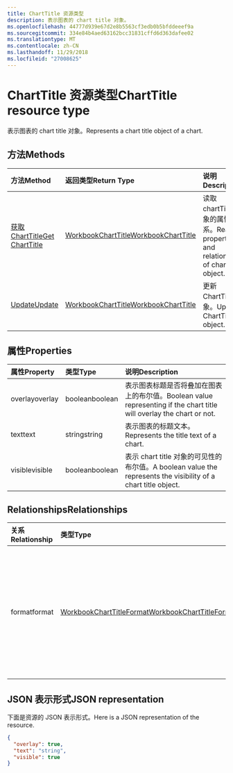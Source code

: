 ```yaml
---
title: ChartTitle 资源类型
description: 表示图表的 chart title 对象。
ms.openlocfilehash: 44777d939e67d2e8b5563cf3edb0b5bfddeeef9a
ms.sourcegitcommit: 334e84b4aed63162bcc31831cffd6d363dafee02
ms.translationtype: MT
ms.contentlocale: zh-CN
ms.lasthandoff: 11/29/2018
ms.locfileid: "27008625"
---
```

# <a name="charttitle-resource-type"></a><span data-ttu-id="83691-103">ChartTitle 资源类型</span><span class="sxs-lookup"><span data-stu-id="83691-103">ChartTitle resource type</span></span>

<span data-ttu-id="83691-104">表示图表的 chart title 对象。</span><span class="sxs-lookup"><span data-stu-id="83691-104">Represents a chart title object of a chart.</span></span>


## <a name="methods"></a><span data-ttu-id="83691-105">方法</span><span class="sxs-lookup"><span data-stu-id="83691-105">Methods</span></span>

| <span data-ttu-id="83691-106">方法</span><span class="sxs-lookup"><span data-stu-id="83691-106">Method</span></span>           | <span data-ttu-id="83691-107">返回类型</span><span class="sxs-lookup"><span data-stu-id="83691-107">Return Type</span></span>    |<span data-ttu-id="83691-108">说明</span><span class="sxs-lookup"><span data-stu-id="83691-108">Description</span></span>|
|:---------------|:--------|:----------|
|[<span data-ttu-id="83691-109">获取 ChartTitle</span><span class="sxs-lookup"><span data-stu-id="83691-109">Get ChartTitle</span></span>](../api/charttitle-get.md) | [<span data-ttu-id="83691-110">WorkbookChartTitle</span><span class="sxs-lookup"><span data-stu-id="83691-110">WorkbookChartTitle</span></span>](charttitle.md) |<span data-ttu-id="83691-111">读取 chartTitle 对象的属性和关系。</span><span class="sxs-lookup"><span data-stu-id="83691-111">Read properties and relationships of chartTitle object.</span></span>|
|[<span data-ttu-id="83691-112">Update</span><span class="sxs-lookup"><span data-stu-id="83691-112">Update</span></span>](../api/charttitle-update.md) | [<span data-ttu-id="83691-113">WorkbookChartTitle</span><span class="sxs-lookup"><span data-stu-id="83691-113">WorkbookChartTitle</span></span>](charttitle.md)    |<span data-ttu-id="83691-114">更新 ChartTitle 对象。</span><span class="sxs-lookup"><span data-stu-id="83691-114">Update ChartTitle object.</span></span> |

## <a name="properties"></a><span data-ttu-id="83691-115">属性</span><span class="sxs-lookup"><span data-stu-id="83691-115">Properties</span></span>
| <span data-ttu-id="83691-116">属性</span><span class="sxs-lookup"><span data-stu-id="83691-116">Property</span></span>     | <span data-ttu-id="83691-117">类型</span><span class="sxs-lookup"><span data-stu-id="83691-117">Type</span></span>   |<span data-ttu-id="83691-118">说明</span><span class="sxs-lookup"><span data-stu-id="83691-118">Description</span></span>|
|:---------------|:--------|:----------|
|<span data-ttu-id="83691-119">overlay</span><span class="sxs-lookup"><span data-stu-id="83691-119">overlay</span></span>|<span data-ttu-id="83691-120">boolean</span><span class="sxs-lookup"><span data-stu-id="83691-120">boolean</span></span>|<span data-ttu-id="83691-121">表示图表标题是否将叠加在图表上的布尔值。</span><span class="sxs-lookup"><span data-stu-id="83691-121">Boolean value representing if the chart title will overlay the chart or not.</span></span>|
|<span data-ttu-id="83691-122">text</span><span class="sxs-lookup"><span data-stu-id="83691-122">text</span></span>|<span data-ttu-id="83691-123">string</span><span class="sxs-lookup"><span data-stu-id="83691-123">string</span></span>|<span data-ttu-id="83691-124">表示图表的标题文本。</span><span class="sxs-lookup"><span data-stu-id="83691-124">Represents the title text of a chart.</span></span>|
|<span data-ttu-id="83691-125">visible</span><span class="sxs-lookup"><span data-stu-id="83691-125">visible</span></span>|<span data-ttu-id="83691-126">boolean</span><span class="sxs-lookup"><span data-stu-id="83691-126">boolean</span></span>|<span data-ttu-id="83691-127">表示 chart title 对象的可见性的布尔值。</span><span class="sxs-lookup"><span data-stu-id="83691-127">A boolean value the represents the visibility of a chart title object.</span></span>|

## <a name="relationships"></a><span data-ttu-id="83691-128">Relationships</span><span class="sxs-lookup"><span data-stu-id="83691-128">Relationships</span></span>
| <span data-ttu-id="83691-129">关系</span><span class="sxs-lookup"><span data-stu-id="83691-129">Relationship</span></span> | <span data-ttu-id="83691-130">类型</span><span class="sxs-lookup"><span data-stu-id="83691-130">Type</span></span>   |<span data-ttu-id="83691-131">说明</span><span class="sxs-lookup"><span data-stu-id="83691-131">Description</span></span>|
|:---------------|:--------|:----------|
|<span data-ttu-id="83691-132">format</span><span class="sxs-lookup"><span data-stu-id="83691-132">format</span></span>|[<span data-ttu-id="83691-133">WorkbookChartTitleFormat</span><span class="sxs-lookup"><span data-stu-id="83691-133">WorkbookChartTitleFormat</span></span>](charttitleformat.md)|<span data-ttu-id="83691-p101">表示图表标题的格式，包括填充和字体格式。只读。</span><span class="sxs-lookup"><span data-stu-id="83691-p101">Represents the formatting of a chart title, which includes fill and font formatting. Read-only.</span></span>|

## <a name="json-representation"></a><span data-ttu-id="83691-136">JSON 表示形式</span><span class="sxs-lookup"><span data-stu-id="83691-136">JSON representation</span></span>

<span data-ttu-id="83691-137">下面是资源的 JSON 表示形式。</span><span class="sxs-lookup"><span data-stu-id="83691-137">Here is a JSON representation of the resource.</span></span>

<!-- {
  "blockType": "resource",
  "baseType": "microsoft.graph.entity",
  "optionalProperties": [

  ],
  "@odata.type": "microsoft.graph.workbookChartTitle"
}-->

```json
{
  "overlay": true,
  "text": "string",
  "visible": true
}

```

<!-- uuid: 8fcb5dbc-d5aa-4681-8e31-b001d5168d79
2015-10-25 14:57:30 UTC -->
<!-- {
  "type": "#page.annotation",
  "description": "ChartTitle resource",
  "keywords": "",
  "section": "documentation",
  "tocPath": ""
}-->